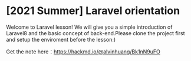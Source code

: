 # [2021 Summer] Laravel orientation

Welcome to Laravel lesson!
We will give you a simple introduction of Laravel8 and the basic concept of back-end.Please clone the project first and setup the enviroment before the lesson:)

Get the note here：https://hackmd.io/@alvinhuang/Bk1nN9uFO



